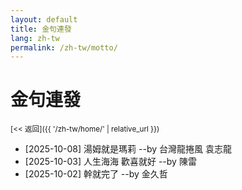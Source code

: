 ```yaml
---
layout: default
title: 金句連發
lang: zh-tw
permalink: /zh-tw/motto/
---
```

# 金句連發

<sub>[<< 返回]({{ '/zh-tw/home/' | relative_url }})</sub>

* [2025-10-08] 湯姆就是瑪莉  --by 台灣龍捲風 袁志龍
* [2025-10-03] 人生海海 歡喜就好  --by 陳雷
* [2025-10-02] 幹就完了  --by 金久哲